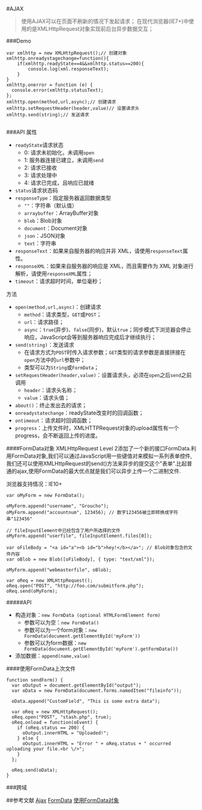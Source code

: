 #AJAX
> 使用AJAX可以在页面不刷新的情况下发起请求；
> 在现代浏览器(IE7+)中使用的是XMLHttpRequest对象实现前后台异步数据交互；

###Demo
```
var xmlhttp = new XMLHttpRequest();// 创建对象
xmlhttp.onreadystagechange=function(){
	if(xmlhttp.readyState==4&&xmlhttp.status==200){
		console.log(xml.responseText);
	}
}
xmlhttp.onerror = function (e) {
  console.error(xmlhttp.statusText);
};
xmlhttp.open(method,url,async);// 创建请求
xmlhttp.setRequestHeader(header,value)// 设置请求头
xmlhttp.send(string);// 发送请求


```
###API
属性
+ `readyState`请求状态
	* 0: 请求未初始化，未调用`open`
	* 1: 服务器连接已建立，未调用`send`
	* 2: 请求已接收
	* 3: 请求处理中
	* 4: 请求已完成，且响应已就绪
+ `status`请求状态码
+ `responseType`：指定服务器返回数据类型
	* `""`：字符串（默认值）
	* `arraybuffer`：ArrayBuffer对象
	* `blob`：Blob对象
	* `document`：Document对象
	* `json`：JSON对象
	* `text`：字符串
+ `responseText`：如果来自服务器的响应并非 XML，请使用`responseText`属性。
+ `responseXML`：如果来自服务器的响应是 XML，而且需要作为 XML 对象进行解析，请使用`responseXML`属性；
+ `timeout`：请求超时时间，单位毫秒；

方法
+ `open(method,url,async)`：创建请求
	* `method`：请求类型，`GET`或`POST`；
	* `url`：请求路径；
	* `async`：`true`(异步)、`false`(同步)，默认`true`；同步模式下浏览器会停止响应，JavaScript会等到服务器响应完成后才继续执行；
+ `send(string)`：发送请求
	* 在请求方式为`POST`时传入请求参数；`GET`类型的请求参数是直接拼接在`open`方法中的`url`参数中；
	* 类型可以为`String`或`FormData`；
+ `setRequestHeader(header,value)`：设置请求头，必须在`open`之后`send`之前调用
	* `header`：请求头名称；
	* `value`：请求头值；
+ `about()`：终止发出去的请求；
+ `onreadystatechange`：readyState改变时的回调函数；
+ `ontimeout`：请求超时回调函数；
+ `progress`：上传文件时，XMLHTTPRequest对象的upload属性有一个progress，会不断返回上传的进度。



####FormData对象
XMLHttpRequest Level 2添加了一个新的接口FormData.利用FormData对象,我们可以通过JavaScript用一些键值对来模拟一系列表单控件,我们还可以使用XMLHttpRequest的send()方法来异步的提交这个"表单".比起普通的ajax,使用FormData的最大优点就是我们可以异步上传一个二进制文件.

浏览器支持情况：IE10+

```
var oMyForm = new FormData();

oMyForm.append("username", "Groucho");
oMyForm.append("accountnum", 123456); // 数字123456被立即转换成字符串"123456"

// fileInputElement中已经包含了用户所选择的文件
oMyForm.append("userfile", fileInputElement.files[0]);

var oFileBody = "<a id="a"><b id="b">hey!</b></a>"; // Blob对象包含的文件内容
var oBlob = new Blob([oFileBody], { type: "text/xml"});

oMyForm.append("webmasterfile", oBlob);

var oReq = new XMLHttpRequest();
oReq.open("POST", "http://foo.com/submitform.php");
oReq.send(oMyForm);
```

#####API
+ 构造对象：`new FormData (optional HTMLFormElement form)`
	* 参数可以为空：`new FormData()`
	* 参数可以为一个form对象：`new FormData(document.getElementById('myForm'))`
	* 参数可以为form数据：`new FormData(document.getElementById('myForm').getFormData())`
+ 添加数据：`append(name,value)`

####使用FormData上次文件
```
function sendForm() {
  var oOutput = document.getElementById("output");
  var oData = new FormData(document.forms.namedItem("fileinfo"));

  oData.append("CustomField", "This is some extra data");

  var oReq = new XMLHttpRequest();
  oReq.open("POST", "stash.php", true);
  oReq.onload = function(oEvent) {
    if (oReq.status == 200) {
      oOutput.innerHTML = "Uploaded!";
    } else {
      oOutput.innerHTML = "Error " + oReq.status + " occurred uploading your file.<br \/>";
    }
  };

  oReq.send(oData);
}
```

###跨域


##参考文献
[Ajax](http://javascript.ruanyifeng.com/bom/ajax.html)
[FormData](https://developer.mozilla.org/zh-CN/docs/Web/API/FormData)
[使用FormData对象](https://developer.mozilla.org/zh-CN/docs/Web/Guide/Using_FormData_Objects)